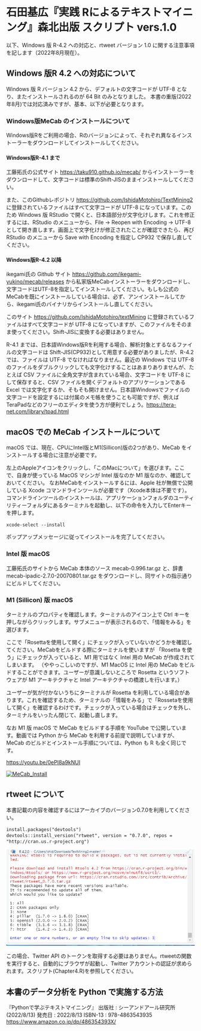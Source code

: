 # 石田基広『実践 Rによるテキストマイニング』森北出版 スクリプト vers.1.0

以下、Windows 版 R-4.2 への対応と、rtweet バージョン 1.0 に関する注意事項を記します（2022年8月現在）。

## Windows 版R 4.2 への対応について

Windows 版 R バージョン 4.2 から、デフォルトの文字コードが UTF-8 となり、またインストールされるのが 64 Bit のみとなりました。
本書の重版(2022年8月)では対応済みですが、基本、以下が必要となります。
 
### Windows版MeCab のインストールについて

Windows版Rをご利用の場合、Rのバージョンによって、それぞれ異なるインストーラーをダウンロードしてインストールしてください。

#### Windows版R-4.1 まで

工藤拓氏の公式サイト <https://taku910.github.io/mecab/> からインストーラーをダウンロードして、文字コードは標準のShift-JISのままインストールしてください。

また、このGithubレポジトリ <https://github.com/IshidaMotohiro/TextMining2> に登録されているファイルはすべて文字コードが UTF-8 になっています。このため Windows 版 RStudio で開くと、日本語部分が文字化けします。これを修正するには、RStudio のメニューから、File -> Reopen with Encoding -> UTF-8 として開き直します。画面上で文字化けが修正されたことが確認できたら、再び RStudio のメニューから Save with Encoding を指定し CP932 で保存し直してください。


#### Windows版R-4.2 以降

ikegami氏の Github サイト <https://github.com/ikegami-yukino/mecab/releases> から私家版MeCabインストーラーをダウンロードし、文字コードはUTF-8を指定してインストールしてください。もしも公式のMeCabを既にインストールしている場合は、必ず、アンインストールしてから、ikegami氏のバイナリからインストールし直してください。

このサイト <https://github.com/IshidaMotohiro/textMining> に登録されているファイルはすべて文字コードが UTF-8 になっていますが、このファイルをそのまま使ってください。Shift-JISに変換する必要はありません。

R-4.1 までは、日本語Windows版Rを利用する場合、解析対象とするなるファイルの文字コードは Shift-JIS(CP932)として用意する必要がありましたが、R-4.2 では、ファイルは UTF-8 でなければなりません。最近の Windows では UTF-8 のファイルをダブルクリックしても文字化けすることはあまりありませんが、たとえば CSV ファイルに全角文字が含まれている場合、文字コードを UTF-8 にして保存すると、CSV ファイルを開くデフォルトのアプリケーションである Excel では文字化するか、そもそも開けません。日本語Windowsでファイルの文字コードを設定するには付属のメモ帳を使うことも可能ですが、例えばTeraPadなどのフリーのエディタを使う方が便利でしょう。https://tera-net.com/library/tpad.html

## macOS での MeCab インストールについて

macOS では、現在、CPUにIntel版とM1(Sillicon)版の2つがあり、MeCab をインストールする場合に注意が必要です。

左上のAppleアイコンをクリックし、「このMacについて」を選びます。ここで、自身が使っている MacOS マシンが Intel 版なのか M1 版なのか、確認しておいてください。
なおMeCabをインストールするには、Apple 社が無償で公開している Xcode コマンドラインツールが必要です（Xcode本体は不要です）。コマンドラインツールのインストールは、アプリケーションフォルダのユーティリティーフォルダにあるターミナルを起動し、以下の命令を入力してEnterキーを押します。

```
xcode-select --install
```

ポップアップメッセージに従ってインストールを完了してください。

### Intel 版 macOS

工藤拓氏のサイトから MeCab 本体のソース mecab-0.996.tar.gz と、辞書 mecab-ipadic-2.7.0-20070801.tar.gz をダウンロードし、同サイトの指示通りにビルドしてください。


### M1 (Sillicon) 版 macOS

ターミナルのプロパティを確認します。ターミナルのアイコン上で Ctrl キーを押しながらクリックします。サブメニューが表示されるので、「情報をみる」を選びます。

ここで「Rosettaを使用して開く」にチェックが入っていないかどうかを確認してください。MeCabをビルドする際にターミナルを使いますが 「Rosetta を使う」にチェックが入っていると、M1 用ではなく Intel 用の MeCab が作成されてしまいます。
（ややっこしいのですが、M1 MacOS に Intel 用の MeCab をビルドすることができます。ユーザーが意識しないところで Rosetta というソフトウェアが M1 アーキテクチャと Intel アーキテクチャの橋渡しを行います。）

ユーザーが気が付かないうちにターミナルが Rosetta を利用している場合があります。これを確認するため、ターミナルの「情報をみる」で「Rossetaを使用して開く」を確認するわけです。チェックが入っている場合はチェックを外し、ターミナルをいったん閉じて、起動し直します。

なお M1 版 macOS で MeCab をビルドする手順を YouTube で公開しています。動画では Python から MeCab を利用する前提で説明していますが、MeCab のビルドとインストール手順については、Python も R も全く同じです。

https://youtu.be/0ePI8a9kNUI

[![MeCab_Install](http://img.youtube.com/vi/0ePI8a9kNUI/0.jpg)](https://www.youtube.com/watch?v=0ePI8a9kNUI)



## rtweet について

本書記載の内容を確認するにはアーカイブのバージョン0.7.0を利用してください。

```
install.packages("devtools")
devtools::install_version("rtweet", version = "0.7.0", repos = "http://cran.us.r-project.org")
```

![](figures/rtweet.png)

この場合、Twitter API のトークンを取得する必要はありません。rtweetの関数を実行すると、自動的にブラウザが起動し、Twitter アカウントの認証が求められます。スクリプト(Chapter4.R)を参照してください。


## 本書のデータ分析を Python で実施する方法

『Pythonで学ぶテキストマイニング』
    出版社  :  シーアンドアール研究所 (2022/8/13)
    発売日  :  2022/8/13
    ISBN-13  :  978-4863543935 https://www.amazon.co.jp/dp/486354393X/
